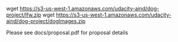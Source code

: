 wget https://s3-us-west-1.amazonaws.com/udacity-aind/dog-project/lfw.zip
wget https://s3-us-west-1.amazonaws.com/udacity-aind/dog-project/dogImages.zip

Please see docs/proposal.pdf for proposal details
